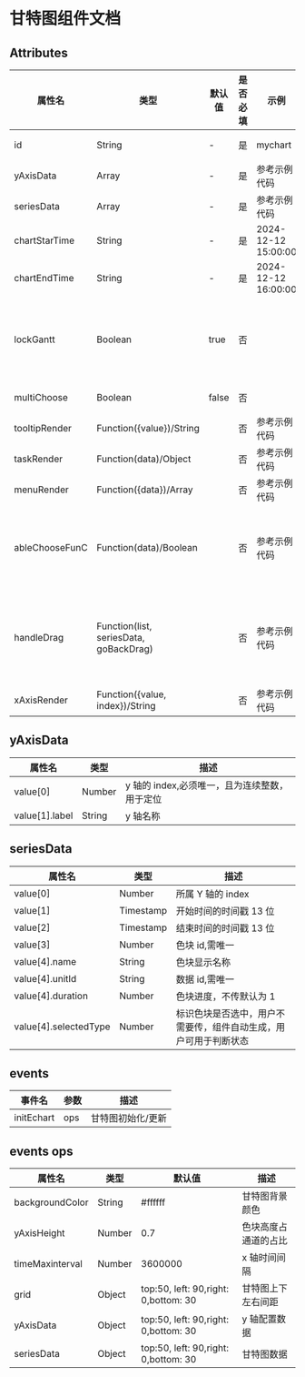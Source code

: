 # 甘特图组件文档

## Attributes

| 属性名         | 类型                                   | 默认值 | 是否必填 | 示例                | 描述                                                                          |
| -------------- | -------------------------------------- | ------ | -------- | ------------------- | ----------------------------------------------------------------------------- |
| id             | String                                 | -      | 是       | mychart             | 甘特图组件 id，需唯一                                                         |
| yAxisData      | Array                                  | -      | 是       | 参考示例代码        | y 轴配置数据                                                                  |
| seriesData     | Array                                  | -      | 是       | 参考示例代码        | 甘特图数据                                                                    |
| chartStarTime  | String                                 | -      | 是       | 2024-12-12 15:00:00 | 甘特图范围开始时间                                                            |
| chartEndTime   | String                                 | -      | 是       | 2024-12-12 16:00:00 | 甘特图范围结束时间                                                            |
| lockGantt      | Boolean                                | true   | 否       |                     | 是否锁定甘特图，锁定后甘特图无法拖拽、无法右键点唤起菜单                      |
| multiChoose    | Boolean                                | false  | 否       |                     | 是否允许多选                                                                  |
| tooltipRender  | Function({value})/String               |        | 否       | 参考示例代码        | 自定义 tooltip 函数                                                           |
| taskRender     | Function(data)/Object                  |        | 否       | 参考示例代码        | 自定义色块样式                                                                |
| menuRender     | Function({data})/Array                 |        | 否       | 参考示例代码        | 自定义菜单选项                                                                |
| ableChooseFunC | Function(data)/Boolean                 |        | 否       | 参考示例代码        | 自定义色块是否能被选中，选中后可以进行拖拽，右键选中等操作                    |
| handleDrag     | Function(list, seriesData, goBackDrag) |        | 否       | 参考示例代码        | 拖拽后回调函数 list 为变动数据， seriesData 为所有数据, goBackDrag 为回撤函数 |
| xAxisRender    | Function({value, index})/String        |        | 否       | 参考示例代码        | 自定义 X 轴渲染                                                               |

## yAxisData

| 属性名         | 类型   | 描述                                          |
| -------------- | ------ | --------------------------------------------- |
| value[0]       | Number | y 轴的 index,必须唯一，且为连续整数，用于定位 |
| value[1].label | String | y 轴名称                                      |

## seriesData

| 属性名                | 类型      | 描述                                                             |
| --------------------- | --------- | ---------------------------------------------------------------- |
| value[0]              | Number    | 所属 Y 轴的 index                                                |
| value[1]              | Timestamp | 开始时间的时间戳 13 位                                           |
| value[2]              | Timestamp | 结束时间的时间戳 13 位                                           |
| value[3]              | Number    | 色块 id,需唯一                                                   |
| value[4].name         | String    | 色块显示名称                                                     |
| value[4].unitId       | String    | 数据 id,需唯一                                                   |
| value[4].duration     | Number    | 色块进度，不传默认为 1                                           |
| value[4].selectedType | Number    | 标识色块是否选中，用户不需要传，组件自动生成，用户可用于判断状态 |

## events

| 事件名     | 参数 | 描述              |
| ---------- | ---- | ----------------- |
| initEchart | ops  | 甘特图初始化/更新 |

## events ops

| 属性名          | 类型   | 默认值                               | 描述                 |
| --------------- | ------ | ------------------------------------ | -------------------- |
| backgroundColor | String | #ffffff                              | 甘特图背景颜色       |
| yAxisHeight     | Number | 0.7                                  | 色块高度占通道的占比 |
| timeMaxinterval | Number | 3600000                              | x 轴时间间隔         |
| grid            | Object | top:50, left: 90,right: 0,bottom: 30 | 甘特图上下左右间距   |
| yAxisData       | Object | top:50, left: 90,right: 0,bottom: 30 | y 轴配置数据         |
| seriesData      | Object | top:50, left: 90,right: 0,bottom: 30 | 甘特图数据           |

